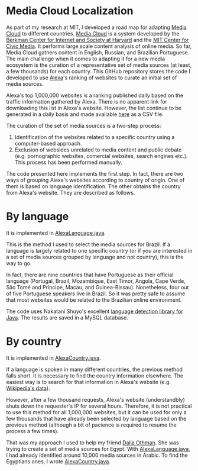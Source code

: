 Media Cloud Localization
========================

As part of my research at MIT, I developed a road map for adapting [Media Cloud](http://www.mediacloud.org) to different countries. [Media Cloud](http://www.mediacloud.org) is a system developed by the [Berkman Center for Internet and Society at Harvard](http://berkman.harvard.edu) and the [MIT Center for Civic Media](http://civic.mit.edu). It performs large scale content analysis of online media. So far, Media Cloud gathers content in English, Russian, and Brazilian Portuguese. The main challenge when it comes to adapting it for a new media ecosystem is the curation of a representative set of media sources (at least, a few thousands) for each country. This GitHub repository stores the code I developed to use [Alexa](http://www.alexa.com)'s ranking of websites to curate an initial set of media sources.

Alexa's top 1,000,000 websites is a ranking published daily based on the traffic information gathered by Alexa. There is no apparent link for downloading this list in Alexa's website. However, the list continue to be generated in a daily basis and made available [here](http://s3.amazonaws.com/alexa-static/top-1m.csv.zip) as a CSV file.

The curation of the set of media sources is a two-step process:
1. Identification of the websites related to a specific country using a computer-based approach.
2. Exclusion of websides unrelated to media content and public debate (e.g. pornographic websites, comercial websites, search engines etc.). This process has been performed manually.

The code presented here implements the first step. In fact, there are two ways of grouping Alexa's websites according to country of origin. One of them is based on language identification. The other obtains the country from Alexa's website. They are described as follows.

# By language

It is implemented in [AlexaLanguage.java](AlexaLanguage.java).

This is the method I used to select the media sources for Brazil. If a language is largely related to one specific country (or if you are interested in a set of media sources grouped by language and not country), this is the way to go.

In fact, there are nine countries that have Portuguese as their official language (Portugal, Brazil, Mozambique, East Timor, Angola, Cape Verde, São Tomé and Príncipe, Macau, and Guinea-Bissau). Nonetheless, four out of five Portuguese speakers live in Brazil. So it was pretty safe to assume that most websites would be related to the Brazilian online environment.

The code uses Nakatani Shuyo's excellent [language detection library for Java](https://code.google.com/p/language-detection/). The results are saved in a MySQL database.

# By country

It is implemented in [AlexaCountry.java](AlexaCountry.java).

If a language is spoken in many different countries, the previous method falls short. It is necessary to find the country information elsewhere. The easiest way is to search for that information in Alexa's website (e.g. [Wikipedia's data](http://www.alexa.com/siteinfo/wikipedia.org)).

However, after a few thousand requests, Alexa's website (understandbly) shuts down the requester's IP for several hours. Therefore, it is not practical to use this method for all 1,000,000 websites, but it can be used for only a few thousands that have already been selected by language based on the previous method (although a bit of pacience is required to resume the process a few times).

That was my approach I used to help my friend [Dalia Othman](https://twitter.com/DaliaOthman). She was trying to create a set of media sources for Egypt. With [AlexaLanguage.java](AlexaLanguage.java), I had already identified around 10,000 media sources in Arabic. To find the Egyptians ones, I wrote [AlexaCountry.java](AlexaCountry.java).

